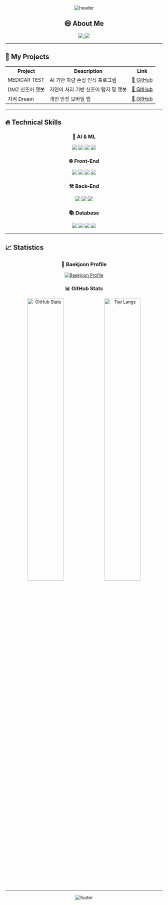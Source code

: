 <div align="center">
  <img src="https://capsule-render.vercel.app/api?type=waving&color=gradient&height=200&section=header&text=Welcome%20to%20My%20GitHub!&fontSize=40&fontAlignY=35&desc=김준호의%20포트폴리오&descAlignY=55&descAlign=50" alt="header"/>
</div>

<h2 align="center">😄 About Me</h2>
<p align="center">
  <a href="mailto:zhfxms12@gmail.com">
    <img src="https://img.shields.io/badge/Email-red?style=flat-square&logo=gmail&logoColor=white"/>
  </a>
  <a href="https://skinny-flock-45f.notion.site/d78ad1ac3ce54ba7b19f4c1e1ffeadec">
    <img src="https://img.shields.io/badge/Portfolio-6DB33F?style=flat-square&logo=notion&logoColor=black"/>
  </a>
</p>

---

## 🚀 **My Projects**
<div align="center">
  <table>
    <tr>
      <th>Project</th>
      <th>Description</th>
      <th>Link</th>
    </tr>
    <tr>
      <td>MEDICAR TEST</td>
      <td>AI 기반 차량 손상 인식 프로그램</td>
      <td><a href="https://github.com/kokohuhusave/Medicar_Test">🔗 GitHub</a></td>
    </tr>
    <tr>
      <td>DMZ 신조어 챗봇</td>
      <td>자연어 처리 기반 신조어 탐지 및 챗봇</td>
      <td><a href="https://github.com/kokohuhusave/newword_chatbot_Project">🔗 GitHub</a></td>
    </tr>
    <tr>
      <td>지켜 Dream</td>
      <td>개인 안전 모바일 앱</td>
      <td><a href="https://github.com/kokohuhusave/safe_dream_Project">🔗 GitHub</a></td>
    </tr>
  </table>
</div>

---

## 🔥 **Technical Skills**
<div align="center">
  <h3>🤖 AI & ML</h3>
  <img src="https://img.shields.io/badge/PyTorch-EE4C2C?style=flat-square&logo=pytorch&logoColor=white"/>
  <img src="https://img.shields.io/badge/Scikit_Learn-F7931E?style=flat-square&logo=scikitlearn&logoColor=white"/>
  <img src="https://img.shields.io/badge/OpenCV-5C3EE8?style=flat-square&logo=opencv&logoColor=white"/>
  <img src="https://img.shields.io/badge/YOLO-00FFFF?style=flat-square&logo=yolo&logoColor=white"/>

  <h3>🌐 Front-End</h3>
  <img src="https://img.shields.io/badge/HTML5-E34F26?style=flat-square&logo=html5&logoColor=white"/>
  <img src="https://img.shields.io/badge/CSS3-1572B6?style=flat-square&logo=css3&logoColor=white"/>
  <img src="https://img.shields.io/badge/JavaScript-F7DF1E?style=flat-square&logo=javascript&logoColor=black"/>
  <img src="https://img.shields.io/badge/React-61DAFB?style=flat-square&logo=react&logoColor=black"/>

  <h3>🛠 Back-End</h3>
  <img src="https://img.shields.io/badge/Node.js-339933?style=flat-square&logo=nodedotjs&logoColor=white"/>
  <img src="https://img.shields.io/badge/FastAPI-009688?style=flat-square&logo=fastapi&logoColor=white"/>
  <img src="https://img.shields.io/badge/Spring_Boot-6DB33F?style=flat-square&logo=springboot&logoColor=black"/>

  <h3>📚 Database</h3>
  <img src="https://img.shields.io/badge/MySQL-4479A1?style=flat-square&logo=mysql&logoColor=white"/>
  <img src="https://img.shields.io/badge/Oracle-F80000?style=flat-square&logo=oracle&logoColor=white"/>
  <img src="https://img.shields.io/badge/MongoDB-47A248?style=flat-square&logo=mongodb&logoColor=white"/>
  <img src="https://img.shields.io/badge/PostgreSQL-316192?style=flat-square&logo=postgresql&logoColor=white"/>
</div>

---

## 📈 **Statistics**
<div align="center">
  <h3>🌟 Baekjoon Profile</h3>
  <a href="http://mazassumnida.wtf/api/v2/generate_badge?boj=rlawnsgh000">
    <img src="http://mazassumnida.wtf/api/v2/generate_badge?boj=rlawnsgh000" alt="Baekjoon Profile" />
  </a>

  <h3>📊 GitHub Stats</h3>
  <img src="https://github-readme-stats.vercel.app/api?username=kokohuhusave&show_icons=true&theme=gruvbox" alt="GitHub Stats" width="48%"/>
  <img src="https://github-readme-stats.vercel.app/api/top-langs/?username=kokohuhusave&layout=compact&theme=cobalt" alt="Top Langs" width="48%"/>
</div>

---

<div align="center">
  <img src="https://capsule-render.vercel.app/api?type=waving&color=gradient&height=120&section=footer" alt="footer"/>
</div>
